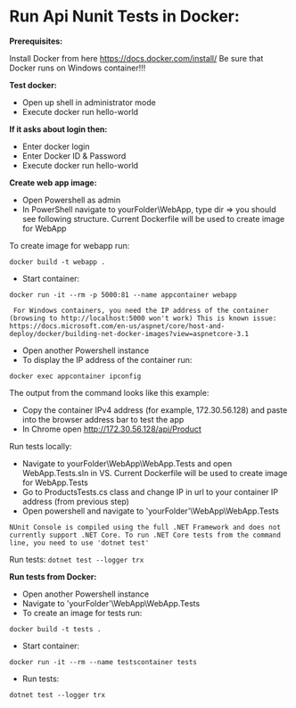# Run Api Nunit Tests in Docker:
**Prerequisites:**

Install Docker from here https://docs.docker.com/install/
Be sure that Docker runs on Windows container!!!

**Test docker:**
- Open up shell in administrator mode
- Execute docker run hello-world

**If it asks about login then:**
- Enter docker login
- Enter Docker ID & Password
- Execute docker run hello-world

**Create web app image:**
- Open Powershell as admin
- In PowerShell navigate to yourFolder\WebApp, type dir => you should see following structure. Current Dockerfile will be used to create image for WebApp

To create image for webapp run:

```docker build -t webapp . ```

- Start container:

```docker run -it --rm -p 5000:81 --name appcontainer webapp```

``` For Windows containers, you need the IP address of the container (browsing to http://localhost:5000 won't work) This is known issue: https://docs.microsoft.com/en-us/aspnet/core/host-and-deploy/docker/building-net-docker-images?view=aspnetcore-3.1```


- Open another Powershell instance
- To display the IP address of the container run:

```docker exec appcontainer ipconfig```

The output from the command looks like this example:

- Copy the container IPv4 address (for example, 172.30.56.128) and paste into the browser address bar to test the app
- In Chrome open http://172.30.56.128/api/Product

Run tests locally: 

- Navigate to yourFolder\WebApp\WebApp.Tests and open WebApp.Tests.sln in VS. Current Dockerfile will be used to create image for WebApp.Tests
- Go to ProductsTests.cs class and change IP in url to your container IP address (from previous step) 
- Open powershell and navigate to 'yourFolder'\WebApp\WebApp.Tests


```NUnit Console is compiled using the full .NET Framework and does not currently support .NET Core. To run .NET Core tests from the command line, you need to use 'dotnet test'```

Run tests: 
```dotnet test --logger trx```

**Run tests from Docker:**
- Open another Powershell instance
- Navigate to 'yourFolder'\WebApp\WebApp.Tests
- To create an image for tests run:

```docker build -t tests .```

- Start container:

```docker run -it --rm --name testscontainer tests```

- Run tests:

```dotnet test --logger trx```
   





